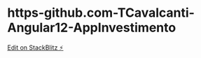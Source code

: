 # https-github.com-TCavalcanti-Angular12-AppInvestimento

[Edit on StackBlitz ⚡️](https://stackblitz.com/edit/angular-ivy-3znhkf)